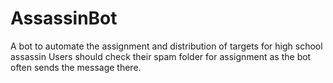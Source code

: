 # AssassinBot
A bot to automate the assignment and distribution of targets for high school assassin
Users should check their spam folder for assignment as the bot often sends the message there.

